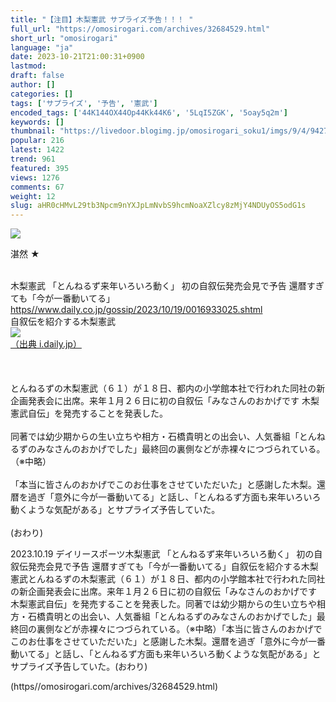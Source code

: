 ```yaml
---
title: "【注目】木梨憲武 サプライズ予告！！！ "
full_url: "https://omosirogari.com/archives/32684529.html"
short_url: "omosirogari"
language: "ja"
date: 2023-10-21T21:00:31+0900
lastmod: 
draft: false
author: []
categories: []
tags: ['サプライズ', '予告', '憲武']
encoded_tags: ['44K144OX44Op44Kk44K6', '5LqI5ZGK', '5oay5q2m']
keywords: []
thumbnail: "https://livedoor.blogimg.jp/omosirogari_soku1/imgs/9/4/9427420a.jpg"
popular: 216
latest: 1422
trend: 961
featured: 395
views: 1276
comments: 67
weight: 12
slug: aHR0cHMvL29tb3Npcm9nYXJpLmNvbS9hcmNoaXZlcy8zMjY4NDUyOS5odG1s
---
```


![](https://livedoor.blogimg.jp/omosirogari_soku1/imgs/9/4/9427420a.jpg)

<div><p>湛然 ★ </p><br> 木梨憲武 「とんねるず来年いろいろ動く」 初の自叙伝発売会見で予告 還暦すぎても「今が一番動いてる」 <br> <a target='_blank' href='https//www.daily.co.jp/gossip/2023/10/19/0016933025.shtml'>https//www.daily.co.jp/gossip/2023/10/19/0016933025.shtml</a> <br> 自叙伝を紹介する木梨憲武 <br> <a href='https//i.daily.jp/gossip/2023/10/19/Images/f_16933026.jpg' target='_blank' class='' id='img_1_1'><img src='https//livedoor.blogimg.jp/omosirogari_soku1/imgs/2/5/25bf662d.jpg'><br>（出典 i.daily.jp）<br></a> <br> <br> <br> とんねるずの木梨憲武（６１）が１８日、都内の小学館本社で行われた同社の新企画発表会に出席。来年１月２６日に初の自叙伝「みなさんのおかげです 木梨憲武自伝」を発売することを発表した。 <br> <br> 同著では幼少期からの生い立ちや相方・石橋貴明との出会い、人気番組「とんねるずのみなさんのおかげでした」最終回の裏側などが赤裸々につづられている。（※中略） <br> <br> 「本当に皆さんのおかげでこのお仕事をさせていただいた」と感謝した木梨。還暦を過ぎ「意外に今が一番動いてる」と話し、「とんねるず方面も来年いろいろ動くような気配がある」とサプライズ予告していた。 <br> <br> (おわり) <p>2023.10.19 デイリースポーツ木梨憲武 「とんねるず来年いろいろ動く」 初の自叙伝発売会見で予告 還暦すぎても「今が一番動いてる」自叙伝を紹介する木梨憲武とんねるずの木梨憲武（６１）が１８日、都内の小学館本社で行われた同社の新企画発表会に出席。来年１月２６日に初の自叙伝「みなさんのおかげです 木梨憲武自伝」を発売することを発表した。同著では幼少期からの生い立ちや相方・石橋貴明との出会い、人気番組「とんねるずのみなさんのおかげでした」最終回の裏側などが赤裸々につづられている。（※中略）「本当に皆さんのおかげでこのお仕事をさせていただいた」と感謝した木梨。還暦を過ぎ「意外に今が一番動いてる」と話し、「とんねるず方面も来年いろいろ動くような気配がある」とサプライズ予告していた。(おわり)</p></div>

(https//omosirogari.com/archives/32684529.html)
